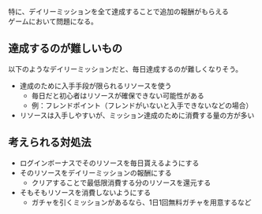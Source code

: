 特に、デイリーミッションを全て達成することで追加の報酬がもらえる  
ゲームにおいて問題になる。

## 達成するのが難しいもの
以下のようなデイリーミッションだと、毎日達成するのが難しくなりそう。

* 達成のために入手手段が限られるリソースを使う
	- 毎日だと初心者はリソースが確保できない可能性がある
	- 例：フレンドポイント（フレンドがいないと入手できないなどの場合）
* リソースは入手しやすいが、ミッション達成のために消費する量の方が多い

## 考えられる対処法
* ログインボーナスでそのリソースを毎日貰えるようにする
* そのリソースをデイリーミッションの報酬にする
	- クリアすることで最低限消費する分のリソースを還元する
* そもそもリソースを消費しないようにする
	- ガチャを引くミッションがあるなら、1日1回無料ガチャを用意するなど
